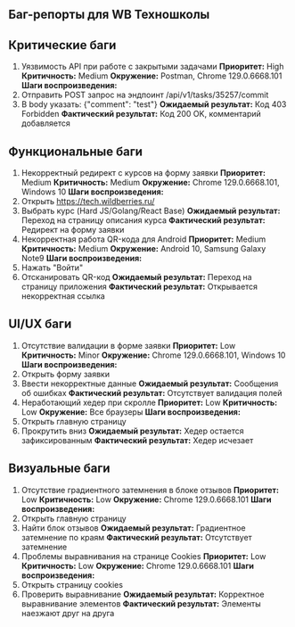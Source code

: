 ## Баг-репорты для WB Техношколы

## Критические баги

1. Уязвимость API при работе с закрытыми задачами
**Приоритет:** High
**Критичность:** Medium
**Окружение:** Postman, Chrome 129.0.6668.101
**Шаги воспроизведения:**
2. Отправить POST запрос на эндпоинт /api/v1/tasks/35257/commit
3. В body указать: {"comment": "test"}
**Ожидаемый результат:** Код 403 Forbidden
**Фактический результат:** Код 200 OK, комментарий добавляется

## Функциональные баги

1. Некорректный редирект с курсов на форму заявки
**Приоритет:** Medium
**Критичность:** Medium
**Окружение:** Chrome 129.0.6668.101, Windows 10
**Шаги воспроизведения:**
2. Открыть https://tech.wildberries.ru/
3. Выбрать курс (Hard JS/Golang/React Base)
**Ожидаемый результат:** Переход на страницу описания курса
**Фактический результат:** Редирект на форму заявки
4. Некорректная работа QR-кода для Android
**Приоритет:** Medium
**Критичность:** Medium
**Окружение:** Android 10, Samsung Galaxy Note9
**Шаги воспроизведения:**
5. Нажать "Войти"
6. Отсканировать QR-код
**Ожидаемый результат:** Переход на страницу приложения
**Фактический результат:** Открывается некорректная ссылка

## UI/UX баги

1. Отсутствие валидации в форме заявки
**Приоритет:** Low
**Критичность:** Minor
**Окружение:** Chrome 129.0.6668.101, Windows 10
**Шаги воспроизведения:**
2. Открыть форму заявки
3. Ввести некорректные данные
**Ожидаемый результат:** Сообщения об ошибках
**Фактический результат:** Отсутствует валидация полей
4. Неработающий хедер при скролле
**Приоритет:** Low
**Критичность:** Low
**Окружение:** Все браузеры
**Шаги воспроизведения:**
5. Открыть главную страницу
6. Прокрутить вниз
**Ожидаемый результат:** Хедер остается зафиксированным
**Фактический результат:** Хедер исчезает

## Визуальные баги

1. Отсутствие градиентного затемнения в блоке отзывов
**Приоритет:** Low
**Критичность:** Low
**Окружение:** Chrome 129.0.6668.101
**Шаги воспроизведения:**
2. Открыть главную страницу
3. Найти блок отзывов
**Ожидаемый результат:** Градиентное затемнение по краям
**Фактический результат:** Отсутствует затемнение
4. Проблемы выравнивания на странице Cookies
**Приоритет:** Low
**Критичность:** Low
**Окружение:** Chrome 129.0.6668.101
**Шаги воспроизведения:**
5. Открыть страницу cookies
6. Проверить выравнивание
**Ожидаемый результат:** Корректное выравнивание элементов
**Фактический результат:** Элементы наезжают друг на друга

